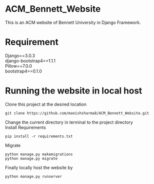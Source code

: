# ACM_Bennett_Website
This is an ACM website of Bennett University in Django Framework.

# Requirement
Django==3.0.3 <br>
django-bootstrap4==1.1.1 <br>
Pillow==7.0.0 <br>
bootstrap4==0.1.0 <br>

# Running the website in local host
Clone this project at the desired location 
```
git clone https://github.com/manishsharma8/ACM_Bennett_Website.git
```
Change the current directory in terminal to the project directory <br>
Install Requirements
```
pip install -r requirements.txt
```
Migrate
```
python manage.py makemigrations
python manage.py migrate
```
Finally locally host the website by 
```
python manage.py runserver
```
